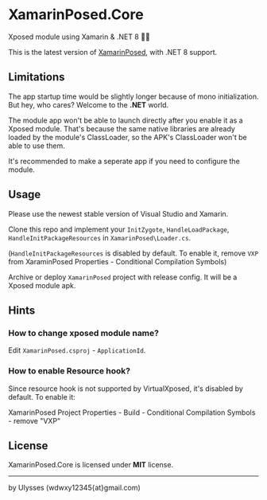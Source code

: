 # XamarinPosed.Core
Xposed module using Xamarin & .NET 8 🐱‍💻

This is the latest version of [XamarinPosed](https://github.com/UlyssesWu/XamarinPosed), with .NET 8 support.

## Limitations
The app startup time would be slightly longer because of mono initialization. But hey, who cares? Welcome to the **.NET** world.

The module app won't be able to launch directly after you enable it as a Xposed module. 
That's because the same native libraries are already loaded by the module's ClassLoader, so the APK's ClassLoader won't be able to use them.

It's recommended to make a seperate app if you need to configure the module.

## Usage
Please use the newest stable version of Visual Studio and Xamarin.

Clone this repo and implement your `InitZygote`, `HandleLoadPackage`, `HandleInitPackageResources` in `XamarinPosed\Loader.cs`.

(`HandleInitPackageResources` is disabled by default. To enable it, remove `VXP` from XaraminPosed Properties - Conditional Compilation Symbols)

Archive or deploy `XamarinPosed` project with release config. It will be a Xposed module apk. 

## Hints
### How to change xposed module name?
Edit `XamarinPosed.csproj` - `ApplicationId`.

### How to enable Resource hook?
Since resource hook is not supported by VirtualXposed, it's disabled by default. To enable it:

XamarinPosed Project Properties - Build - Conditional Compilation Symbols - remove "VXP"

## License

XamarinPosed.Core is licensed under **MIT** license.

------

by Ulysses (wdwxy12345{at}gmail.com)